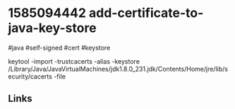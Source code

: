 # 1585094442 add-certificate-to-java-key-store
#java #self-signed #cert #keystore

keytool -import -trustcacerts -alias <alias name> -keystore /Library/Java/JavaVirtualMachines/jdk1.8.0_231.jdk/Contents/Home/jre/lib/security/cacerts -file <certificate as pem>

## Links
